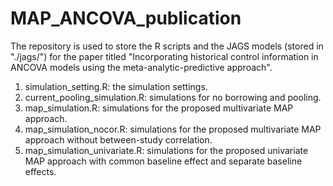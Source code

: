 # MAP_ANCOVA_publication
 
The repository is used to store the R scripts and the JAGS models (stored in "./jags/") for the paper titled "Incorporating historical control information in ANCOVA models using the meta-analytic-predictive approach".

1. simulation_setting.R: the simulation settings. 
2. current_pooling_simulation.R: simulations for no borrowing and pooling.
3. map_simulation.R: simulations for the proposed multivariate MAP approach.
4. map_simulation_nocor.R: simulations for the proposed multivariate MAP approach without between-study correlation.
5. map_simulation_univariate.R: simulations for the proposed univariate MAP approach with common baseline effect and separate baseline effects.
